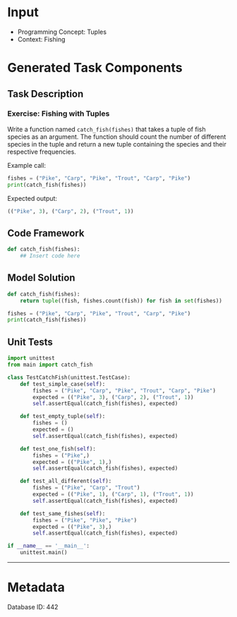 # Input
- Programming Concept: Tuples
- Context: Fishing

# Generated Task Components
## Task Description
### Exercise: Fishing with Tuples

Write a function named `catch_fish(fishes)` that takes a tuple of fish species as an argument. The function should count the number of different species in the tuple and return a new tuple containing the species and their respective frequencies.

Example call:
```python
fishes = ("Pike", "Carp", "Pike", "Trout", "Carp", "Pike")
print(catch_fish(fishes))
```

Expected output:
```python
(("Pike", 3), ("Carp", 2), ("Trout", 1))
```

## Code Framework
```python
def catch_fish(fishes):
    ## Insert code here
```

## Model Solution
```python
def catch_fish(fishes):
    return tuple((fish, fishes.count(fish)) for fish in set(fishes))

fishes = ("Pike", "Carp", "Pike", "Trout", "Carp", "Pike")
print(catch_fish(fishes))
```

## Unit Tests
```python
import unittest
from main import catch_fish

class TestCatchFish(unittest.TestCase):
    def test_simple_case(self):
        fishes = ("Pike", "Carp", "Pike", "Trout", "Carp", "Pike")
        expected = (("Pike", 3), ("Carp", 2), ("Trout", 1))
        self.assertEqual(catch_fish(fishes), expected)

    def test_empty_tuple(self):
        fishes = ()
        expected = ()
        self.assertEqual(catch_fish(fishes), expected)

    def test_one_fish(self):
        fishes = ("Pike",)
        expected = (("Pike", 1),)
        self.assertEqual(catch_fish(fishes), expected)

    def test_all_different(self):
        fishes = ("Pike", "Carp", "Trout")
        expected = (("Pike", 1), ("Carp", 1), ("Trout", 1))
        self.assertEqual(catch_fish(fishes), expected)

    def test_same_fishes(self):
        fishes = ("Pike", "Pike", "Pike")
        expected = (("Pike", 3),)
        self.assertEqual(catch_fish(fishes), expected)

if __name__ == '__main__':
    unittest.main()
```
___
# Metadata
Database ID: 442
